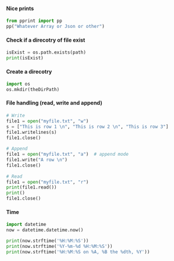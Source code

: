 
#### Nice prints
```python
from pprint import pp
pp("Whatever Array or Json or other")
```

#### Check if a direcotry of file exist
```python
isExist = os.path.exists(path)
print(isExist)
```


#### Create a direcotry
```python
import os
os.mkdir(theDirPath)
```

#### File handling (read, write and append)
```python
# Write
file1 = open("myfile.txt", "w")
s = ["This is row 1 \n", "This is row 2 \n", "This is row 3"]
file1.writelines(s)
file1.close()
 
# Append
file1 = open("myfile.txt", "a")  # append mode
file1.write("A row \n")
file1.close()
 
# Read
file1 = open("myfile.txt", "r")
print(file1.read())
print()
file1.close()
```

#### Time
```python
import datetime
now = datetime.datetime.now()

print(now.strftime('%H:%M:%S'))
print(now.strftime('%Y-%m-%d %H:%M:%S'))
print(now.strftime('%H:%M:%S on %A, %B the %dth, %Y'))
```


